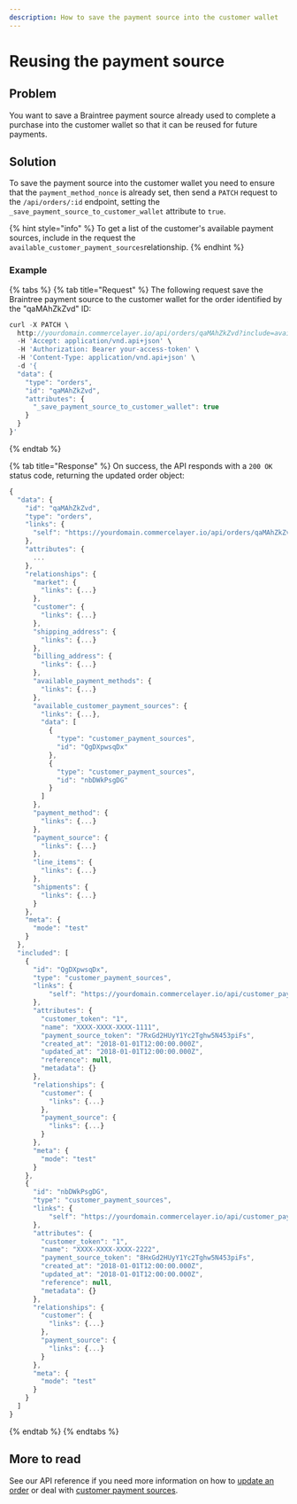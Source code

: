 ```yaml
---
description: How to save the payment source into the customer wallet
---
```


# Reusing the payment source

## Problem

You want to save a Braintree payment source already used to complete a purchase into the customer wallet so that it can be reused for future payments.

## Solution

To save the payment source into the customer wallet you need to ensure that the `payment_method_nonce` is already set, then send a `PATCH` request to the `/api/orders/:id` endpoint, setting the `_save_payment_source_to_customer_wallet` attribute to `true`.

{% hint style="info" %}
To get a list of the customer's available payment sources, include in the request the `available_customer_payment_sources`relationship.
{% endhint %}

### Example

{% tabs %}
{% tab title="Request" %}
The following request save the Braintree payment source to the customer wallet for the order identified by the "qaMAhZkZvd" ID:

```javascript
curl -X PATCH \
  http://yourdomain.commercelayer.io/api/orders/qaMAhZkZvd?include=available_customer_payment_sources \
  -H 'Accept: application/vnd.api+json' \
  -H 'Authorization: Bearer your-access-token' \
  -H 'Content-Type: application/vnd.api+json' \
  -d '{
  "data": {
    "type": "orders",
    "id": "qaMAhZkZvd",
    "attributes": {
      "_save_payment_source_to_customer_wallet": true
    }
  }
}'
```
{% endtab %}

{% tab title="Response" %}
On success, the API responds with a `200 OK` status code, returning the updated order object:

```javascript
{
  "data": {
    "id": "qaMAhZkZvd",
    "type": "orders",
    "links": {
      "self": "https://yourdomain.commercelayer.io/api/orders/qaMAhZkZvd"
    },
    "attributes": {
      ...
    },
    "relationships": {
      "market": {
        "links": {...}
      },
      "customer": {
        "links": {...}
      },
      "shipping_address": {
        "links": {...}
      },
      "billing_address": {
        "links": {...}
      },
      "available_payment_methods": {
        "links": {...}
      },
      "available_customer_payment_sources": {
        "links": {...},
        "data": [
          {
            "type": "customer_payment_sources",
            "id": "QgDXpwsqDx"
          },
          {
            "type": "customer_payment_sources",
            "id": "nbDWkPsgDG"
          }
        ]
      },
      "payment_method": {
        "links": {...}
      },
      "payment_source": {
        "links": {...}
      },
      "line_items": {
        "links": {...}
      },
      "shipments": {
        "links": {...}
      }
    },
    "meta": {
      "mode": "test"
    }
  },
  "included": [
    {
      "id": "QgDXpwsqDx",
      "type": "customer_payment_sources",
      "links": {
          "self": "https://yourdomain.commercelayer.io/api/customer_payment_sources/QgDXpwsqDx"
      },
      "attributes": {
        "customer_token": "1",
        "name": "XXXX-XXXX-XXXX-1111",
        "payment_source_token": "7RxGd2HUyY1Yc2Tghw5N453piFs",
        "created_at": "2018-01-01T12:00:00.000Z",
        "updated_at": "2018-01-01T12:00:00.000Z",
        "reference": null,
        "metadata": {}
      },
      "relationships": {
        "customer": {
          "links": {...}
        },
        "payment_source": {
          "links": {...}
        }
      },
      "meta": {
        "mode": "test"
      }
    },
    {
      "id": "nbDWkPsgDG",
      "type": "customer_payment_sources",
      "links": {
          "self": "https://yourdomain.commercelayer.io/api/customer_payment_sources/nbDWkPsgDG"
      },
      "attributes": {
        "customer_token": "1",
        "name": "XXXX-XXXX-XXXX-2222",
        "payment_source_token": "8HxGd2HUyY1Yc2Tghw5N453piFs",
        "created_at": "2018-01-01T12:00:00.000Z",
        "updated_at": "2018-01-01T12:00:00.000Z",
        "reference": null,
        "metadata": {}
      },
      "relationships": {
        "customer": {
          "links": {...}
        },
        "payment_source": {
          "links": {...}
        }
      },
      "meta": {
        "mode": "test"
      }
    }
  ]
}
```
{% endtab %}
{% endtabs %}

## More to read

See our API reference if you need more information on how to [update an order](https://docs.commercelayer.io/api/resources/orders/update_order) or deal with [customer payment sources](https://docs.commercelayer.io/api/resources/customer_payment_sources).

